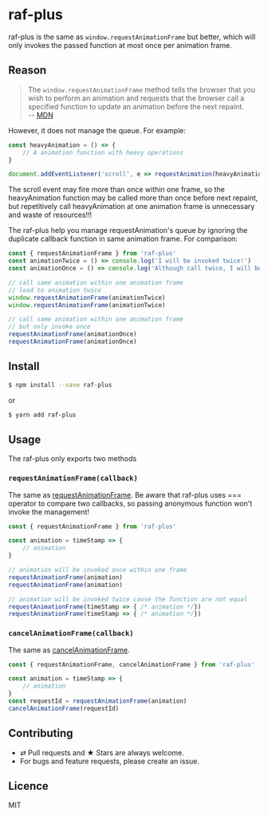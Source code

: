 # raf-plus

raf-plus is the same as `window.requestAnimationFrame` but better, which will only invokes the passed function at most once per animation frame.

## Reason

> The `window.requestAnimationFrame` method tells the browser that you wish to perform an animation and requests that the browser call a specified function to update an animation before the next repaint.  
> -- [MDN](https://developer.mozilla.org/en-US/docs/Web/API/window/requestAnimationFrame)

However, it does not manage the queue. For example:

```js
const heavyAnimation = () => {
    // A animation function with heavy operations
}

document.addEventListener('scroll', e => requestAnimation(heavyAnimation), false)
```

The scroll event may fire more than once within one frame, so the heavyAnimation function may be called more than once before next repaint, but repetitively call heavyAnimation at one animation frame is unnecessary and waste of resources!!!

The raf-plus help you manage requestAnimation's queue by ignoring the duplicate callback function in same animation frame. For comparison:

```js
const { requestAnimationFrame } from 'raf-plus'
const animationTwice = () => console.log('I will be invoked twice!')
const animationOnce = () => console.log('Although call twice, I will be invoked once')

// call same animation within one animation frame
// lead to animation twice
window.requestAnimationFrame(animationTwice)
window.requestAnimationFrame(animationTwice)

// call same animation within one animation frame
// but only invoke once
requestAnimationFrame(animationOnce)
requestAnimationFrame(animationOnce)
```

## Install

```bash
$ npm install --save raf-plus
```
or
```bash
$ yarn add raf-plus
```

## Usage

The raf-plus only exports two methods

### `requestAnimationFrame(callback)`

The same as [requestAnimationFrame](https://developer.mozilla.org/en-US/docs/Web/API/window/requestAnimationFrame). Be aware that raf-plus uses === operator to compare two callbacks, so passing anonymous function won't invoke the management!

```js
const { requestAnimationFrame } from 'raf-plus'

const animation = timeStamp => {
    // animation
}

// animation will be invoked once within one frame
requestAnimationFrame(animation)
requestAnimationFrame(animation)

// animation will be invoked twice cause the function are not equal
requestAnimationFrame(timeStamp => { /* animation */})
requestAnimationFrame(timeStamp => { /* animation */})
```

### `cancelAnimationFrame(callback)`

The same as [cancelAnimationFrame](https://developer.mozilla.org/en-US/docs/Web/API/Window/cancelAnimationFrame).

```js
const { requestAnimationFrame, cancelAnimationFrame } from 'raf-plus'

const animation = timeStamp => {
    // animation
}
const requestId = requestAnimationFrame(animation)
cancelAnimationFrame(requestId)
```

## Contributing
- ⇄ Pull requests and ★ Stars are always welcome.
- For bugs and feature requests, please create an issue.

## Licence

MIT

